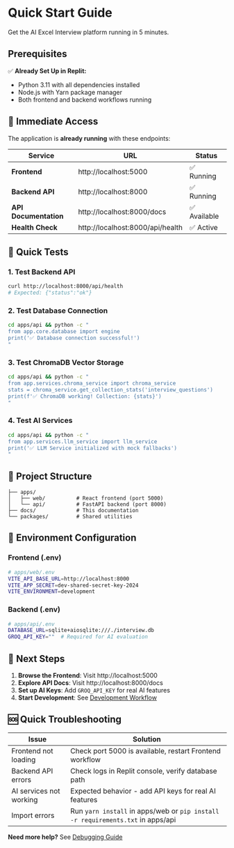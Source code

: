 # Quick Start Guide

Get the AI Excel Interview platform running in 5 minutes.

## Prerequisites

✅ **Already Set Up in Replit:**
- Python 3.11 with all dependencies installed
- Node.js with Yarn package manager
- Both frontend and backend workflows running

## 🚀 Immediate Access

The application is **already running** with these endpoints:

| Service | URL | Status |
|---------|-----|--------|
| **Frontend** | http://localhost:5000 | ✅ Running |
| **Backend API** | http://localhost:8000 | ✅ Running |
| **API Documentation** | http://localhost:8000/docs | ✅ Available |
| **Health Check** | http://localhost:8000/api/health | ✅ Active |

## 🧪 Quick Tests

### 1. Test Backend API
```bash
curl http://localhost:8000/api/health
# Expected: {"status":"ok"}
```

### 2. Test Database Connection
```bash
cd apps/api && python -c "
from app.core.database import engine
print('✅ Database connection successful!')
"
```

### 3. Test ChromaDB Vector Storage
```bash
cd apps/api && python -c "
from app.services.chroma_service import chroma_service
stats = chroma_service.get_collection_stats('interview_questions')
print(f'✅ ChromaDB working! Collection: {stats}')
"
```

### 4. Test AI Services
```bash
cd apps/api && python -c "
from app.services.llm_service import llm_service
print('✅ LLM Service initialized with mock fallbacks')
"
```

## 📁 Project Structure

```
├── apps/
│   ├── web/          # React frontend (port 5000)
│   └── api/          # FastAPI backend (port 8000)
├── docs/             # This documentation
└── packages/         # Shared utilities
```

## 🔧 Environment Configuration

### Frontend (.env)
```bash
# apps/web/.env
VITE_API_BASE_URL=http://localhost:8000
VITE_APP_SECRET=dev-shared-secret-key-2024
VITE_ENVIRONMENT=development
```

### Backend (.env)  
```bash
# apps/api/.env
DATABASE_URL=sqlite+aiosqlite:///./interview.db
GROQ_API_KEY=""  # Required for AI evaluation
```

## 🎯 Next Steps

1. **Browse the Frontend**: Visit http://localhost:5000
2. **Explore API Docs**: Visit http://localhost:8000/docs
3. **Set up AI Keys**: Add `GROQ_API_KEY` for real AI features
4. **Start Development**: See [Development Workflow](./DEVELOPMENT.md)

## 🆘 Quick Troubleshooting

| Issue | Solution |
|-------|----------|
| Frontend not loading | Check port 5000 is available, restart Frontend workflow |
| Backend API errors | Check logs in Replit console, verify database path |
| AI services not working | Expected behavior - add API keys for real AI features |
| Import errors | Run `yarn install` in apps/web or `pip install -r requirements.txt` in apps/api |

**Need more help?** See [Debugging Guide](./DEBUGGING.md)